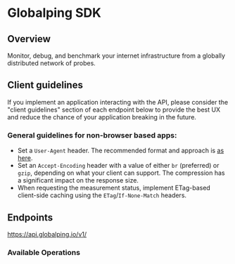 # Globalping SDK

## Overview

Monitor, debug, and benchmark your internet infrastructure from a globally distributed network of probes.

## Client guidelines

If you implement an application interacting with the API, please consider the "client guidelines"
section of each endpoint below to provide the best UX and reduce the chance of your application breaking in the future.

### General guidelines for non-browser based apps:

- Set a `User-Agent` header. The recommended format and approach is [as here](https://github.com/jsdelivr/data.jsdelivr.com/blob/60c5154d26c403ba9dd403a8ddc5e42a31931f0d/config/default.js#L9).
- Set an `Accept-Encoding` header with a value of either `br` (preferred) or `gzip`, depending on what your client can support. The compression has a significant impact on the response size.
- When requesting the measurement status, implement ETag-based client-side caching using the `ETag`/`If-None-Match` headers.

## Endpoints

https://api.globalping.io/v1/


### Available Operations

